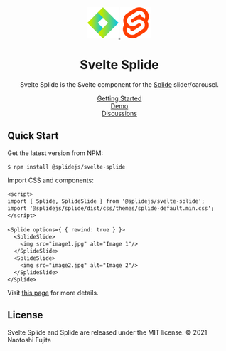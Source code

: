 <div align="center">
  <a href="https://splidejs.com">
      <img width="70" src="images/logo.svg">
  </a>
  <a href="https://svelte.dev/">
      <img width="70" src="images/svelte-logo.svg">
  </a>

  <h1>Svelte Splide</h1>

  <p>
    Svelte Splide is the Svelte component for the
    <a href="https://github.com/Splidejs/splide">Splide</a> slider/carousel.
  </p>

  <p>
    <a href="https://splidejs.com/integration/svelte-splide">Getting Started</a>
    <br>
    <a href="https://splidejs.com/">Demo</a>
    <br>
    <a href="https://github.com/Splidejs/splide/discussions">Discussions</a>
  </p>
</div>

## Quick Start
Get the latest version from NPM:
```
$ npm install @splidejs/svelte-splide
```

Import CSS and components:

```svelte
<script>
import { Splide, SplideSlide } from '@splidejs/svelte-splide';
import '@splidejs/splide/dist/css/themes/splide-default.min.css';
</script>

<Splide options={ { rewind: true } }>
  <SplideSlide>
    <img src="image1.jpg" alt="Image 1"/>
  </SplideSlide>
  <SplideSlide>
    <img src="image2.jpg" alt="Image 2"/>
  </SplideSlide>
</Splide>
```

Visit [this page](https://splidejs.com/integration/svelte-splide) for more details.

## License
Svelte Splide and Splide are released under the MIT license.
© 2021 Naotoshi Fujita
